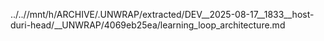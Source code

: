 ../..//mnt/h/ARCHIVE/.UNWRAP/extracted/DEV__2025-08-17__1833__host-duri-head/__UNWRAP/4069eb25ea/learning_loop_architecture.md